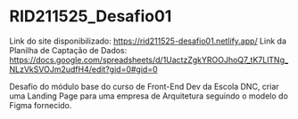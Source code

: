 # RID211525_Desafio01
Link do site disponibilizado: https://rid211525-desafio01.netlify.app/
Link da Planilha de Captação de Dados: https://docs.google.com/spreadsheets/d/1UactzZgkYROOJhoQ7_tK7LlTNg_NLzVkSVOJm2udfH4/edit?gid=0#gid=0

Desafio do módulo base do curso de Front-End Dev da Escola DNC, criar uma Landing Page para uma empresa de Arquitetura seguindo o modelo do Figma fornecido.
